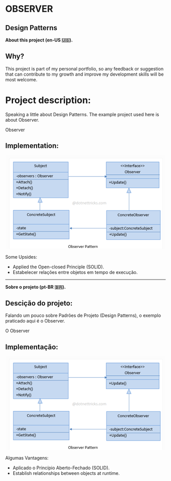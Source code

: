 # OBSERVER
## Design Patterns 

**About this project (en-US 🇺🇸).**

## Why?

This project is part of my personal portfolio, so any feedback or suggestion that can contribute to my growth and improve my development skills will be most welcome.

# Project description:

Speaking a little about Design Patterns. The example project used here is about Observer.

Observer 
## Implementation:

![Preview-Screens](ImageAsset/ExEn.png)

Some Upsides:

- Applied the Open-closed Principle (SOLID).
- Estabelecer relações entre objetos em tempo de execução.


--------------------------------------------------------------------------------------------------------------------------------------------------------------------------------
**Sobre o projeto (pt-BR 🇧🇷).**

## Descição do projeto:

Falando um pouco sobre Padrões de Projeto (Design Patterns), o exemplo praticado aqui é o Observer.

O Observer 

## Implementação:

![Preview-Screens](ImageAsset/ExBr.png)

Algumas Vantagens:

- Aplicado o Princípio Aberto-Fechado (SOLID).
- Establish relationships between objects at runtime.

